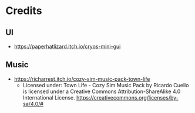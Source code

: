 # Credits

## UI

- https://paperhatlizard.itch.io/cryos-mini-gui

## Music

- https://richarrest.itch.io/cozy-sim-music-pack-town-life
    - Licensed under: Town Life - Cozy Sim Music Pack by Ricardo Cuello is licensed under a Creative Commons Attribution-ShareAlike 4.0 International License. https://creativecommons.org/licenses/by-sa/4.0/#

